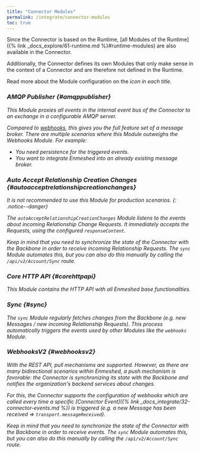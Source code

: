```yaml
---
title: "Connector Modules"
permalink: /integrate/connector-modules
toc: true
---
```


Since the Connector is based on the Runtime, [all Modules of the Runtime]({% link _docs_explore/61-runtime.md %}#runtime-modules) are also available in the Connector.

Additionally, the Connector defines its own Modules that only make sense in the context of a Connector and are therefore not defined in the Runtime.

Read more about the Module configuration on the <i class="fas fa-fw fa-cog"/> icon in each title.

### AMQP Publisher <a href="{% link _docs_integrate/11-connector-configuration.md %}#amqppublisher"><i class="fas fa-fw fa-cog"/></a> {#amqppublisher}

This Module proxies all events in the internal event bus of the Connector to an exchange in a configurable AMQP server.

Compared to [webhooks](#webhooksv2), this gives you the full feature set of a message broker. There are multiple scenarios where this Module outweighs the Webhooks Module. For example:

-   You need persistence for the triggered events.
-   You want to integrate Enmeshed into an already existing message broker.

### Auto Accept Relationship Creation Changes <a href="{% link _docs_integrate/11-connector-configuration.md %}#autoacceptrelationshipcreationchanges"><i class="fas fa-fw fa-cog"/></a> {#autoacceptrelationshipcreationchanges}

It is not recommended to use this Module for production scenarios.
{: .notice--danger}

The `autoAcceptRelationshipCreationChanges` Module listens to the events about incoming Relationship Change Requests. It immediately accepts the Requests, using the configured `responseContent`.

Keep in mind that you need to synchronize the state of the Connector with the Backbone in order to receive incoming Relationship Requests. The `sync` Module automates this, but you can also do this manually by calling the `/api/v2/Account/Sync` route.

### Core HTTP API <a href="{% link _docs_integrate/11-connector-configuration.md %}#corehttpapi"><i class="fas fa-fw fa-cog"/></a> {#corehttpapi}

This Module contains the HTTP API with all Enmeshed base functionalities.

### Sync <a href="{% link _docs_integrate/11-connector-configuration.md %}#sync"><i class="fas fa-fw fa-cog"/></a> {#sync}

The `sync` Module regularly fetches changes from the Backbone (e.g. new Messages / new incoming Relationship Requests). This process automatically triggers the events used by other Modules like the `webhooks` Module.

### WebhooksV2 <a href="{% link _docs_integrate/11-connector-configuration.md %}#webhooksv2"><i class="fas fa-fw fa-cog"/></a> {#webhooksv2}

With the REST API, pull mechanisms are supported. However, as there are many bidirectional scenarios within Enmeshed, a push mechanism is favorable: the Connector is synchronizing its state with the Backbone and notifies the organization's backend services about changes.

For this, the Connector supports the configuration of webhooks which are called every time a specific [Connector Event]({% link _docs_integrate/32-connector-events.md %}) is triggered (e.g. a new Message has been received => `transport.messageReceived`).

Keep in mind that you need to synchronize the state of the Connector with the Backbone in order to receive events. The `sync` Module automates this, but you can also do this manually by calling the `/api/v2/Account/Sync` route.
